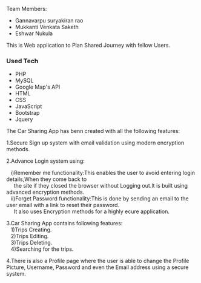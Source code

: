 Team Members:
* Gannavarpu suryakiran rao
* Mukkanti Venkata Saketh 
* Eshwar Nukula

This is Web application to Plan Shared Journey with fellow Users.

### Used Tech
* PHP
* MySQL
* Google Map's API
* HTML 
* CSS
* JavaScript
* Bootstrap
* Jquery

The Car Sharing App has benn created with all the following features:<br/>

1.Secure Sign up system with email validation using modern encryption methods.<br/>




2.Advance Login system using:<br/>

  &nbsp;&nbsp;&nbsp;i)Remember me functionality:This enables the user to avoid entering login details,When they come back to <br/> 
  &nbsp;&nbsp;&nbsp;&nbsp;&nbsp;the site if they closed the browser without  Logging out.It is built using advanced encryption methods.<br/>
  &nbsp;&nbsp;&nbsp;ii)Forget Password functionality:This is done by sending an email to the user email with a link to reset their password.<br/>
  &nbsp;&nbsp;&nbsp;&nbsp;&nbsp;It also uses Encryption methods for a highly ecure application.<br/>


3.Car Sharing App contains following features:<br/>
  &nbsp;&nbsp;&nbsp;1)Trips Creating.<br/>
  &nbsp;&nbsp;&nbsp;2)Trips Editing. <br/>
  &nbsp;&nbsp;&nbsp;3)Trips Deleting.<br/>
  &nbsp;&nbsp;&nbsp;4)Searching for the trips.<br/>

4.There is also a Profile page where the user is able to change the Profile Picture, Username, Password and even the Email address using a secure system.<br/>

